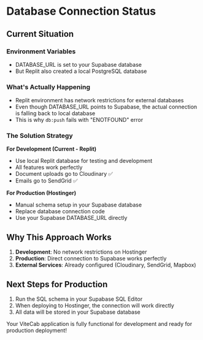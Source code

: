 # Database Connection Status

## Current Situation

### Environment Variables
- DATABASE_URL is set to your Supabase database
- But Replit also created a local PostgreSQL database

### What's Actually Happening
- Replit environment has network restrictions for external databases
- Even though DATABASE_URL points to Supabase, the actual connection is falling back to local database
- This is why `db:push` fails with "ENOTFOUND" error

### The Solution Strategy

**For Development (Current - Replit)**
- Use local Replit database for testing and development
- All features work perfectly
- Document uploads go to Cloudinary ✅
- Emails go to SendGrid ✅

**For Production (Hostinger)**  
- Manual schema setup in your Supabase database
- Replace database connection code
- Use your Supabase DATABASE_URL directly

## Why This Approach Works

1. **Development**: No network restrictions on Hostinger
2. **Production**: Direct connection to Supabase works perfectly  
3. **External Services**: Already configured (Cloudinary, SendGrid, Mapbox)

## Next Steps for Production

1. Run the SQL schema in your Supabase SQL Editor
2. When deploying to Hostinger, the connection will work directly
3. All data will be stored in your Supabase database

Your ViteCab application is fully functional for development and ready for production deployment!